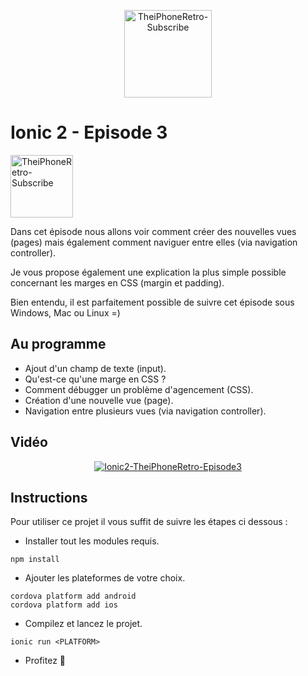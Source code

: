 <p align="center">
  <img src="http://dimitridessus.fr/img/logo_circle.png" width="140px" alt="TheiPhoneRetro-Subscribe">
</p>

# Ionic 2 - Episode 3

<a href="https://www.youtube.com/subscription_center?add_user=theiphoneretro">
  <img src="http://www.pngall.com/wp-content/uploads/2016/03/Subscribe-PNG-12.png" width="100px" alt="TheiPhoneRetro-Subscribe">
</a>

Dans cet épisode nous allons voir comment créer des nouvelles vues (pages) mais également comment naviguer entre elles (via navigation controller).

Je vous propose également une explication la plus simple possible concernant les marges en CSS (margin et padding).

Bien entendu, il est parfaitement possible de suivre cet épisode sous Windows, Mac ou Linux =)

## Au programme 

- Ajout d'un champ de texte (input).
- Qu'est-ce qu'une marge en CSS ?
- Comment débugger un problème d'agencement (CSS).
- Création d'une nouvelle vue (page).
- Navigation entre plusieurs vues (via navigation controller).

## Vidéo

<p align="center">
  <a href="https://www.youtube.com/watch?v=V7OYVuuvlJc"><img src="https://img.youtube.com/vi/V7OYVuuvlJc/0.jpg" alt="Ionic2-TheiPhoneRetro-Episode3"></a>
</p>

## Instructions

Pour utiliser ce projet il vous suffit de suivre les étapes ci dessous :

- Installer tout les modules requis.
```{r, engine='sh', count_lines}
npm install 
```

- Ajouter les plateformes de votre choix.
```{r, engine='sh', count_lines}
cordova platform add android
cordova platform add ios
```

- Compilez et lancez le projet.
```{r, engine='sh', count_lines}
ionic run <PLATFORM>
```

- Profitez :tada:
